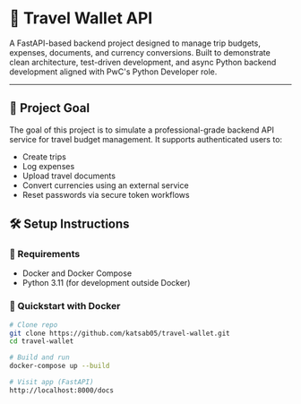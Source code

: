 # 🧳 Travel Wallet API

A FastAPI-based backend project designed to manage trip budgets, expenses, documents, and currency conversions. Built to demonstrate clean architecture, test-driven development, and async Python backend development aligned with PwC's Python Developer role.

---

## 🚀 Project Goal

The goal of this project is to simulate a professional-grade backend API service for travel budget management. It supports authenticated users to:
- Create trips
- Log expenses
- Upload travel documents
- Convert currencies using an external service
- Reset passwords via secure token workflows


## 🛠 Setup Instructions

### 🔧 Requirements
- Docker and Docker Compose
- Python 3.11 (for development outside Docker)

### 🐳 Quickstart with Docker

```bash
# Clone repo
git clone https://github.com/katsab05/travel-wallet.git
cd travel-wallet

# Build and run
docker-compose up --build

# Visit app (FastAPI)
http://localhost:8000/docs
